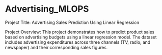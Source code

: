 # Advertising_MLOPS

Project Title: Advertising Sales Prediction Using Linear Regression

Project Overview:
This project demonstrates how to predict product sales based on advertising budgets using a linear regression model. The dataset includes advertising expenditures across three channels (TV, radio, and newspaper) and their corresponding sales figures.
